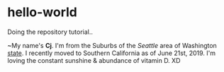 # hello-world
Doing the repository tutorial..

<!--added about me mini section-->
~My name's <b>Cj</b>. I'm from the Suburbs of the <i>Seattle</i> area of Washington <u>state</u>. I recently moved to Southern California as of June 21st, 2019. I'm loving the constant sunshine & abundance of vitamin D. XD
